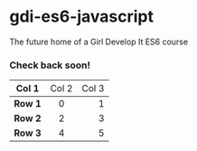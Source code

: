 # gdi-es6-javascript

The future home of a Girl Develop It ES6 course

### Check back soon!

| Col 1 | <span style="font-weight:normal">Col 2</span> | <span style="font-weight:normal">Col 3</span> |
| ------------- |:-------------:| -----:|
| **Row 1** | 0 | 1 |
| **Row 2** | 2 | 3 |
| **Row 3** | 4 | 5 |

